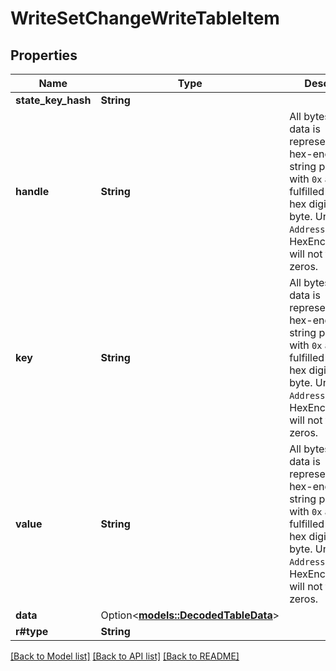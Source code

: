 # WriteSetChangeWriteTableItem

## Properties

Name | Type | Description | Notes
------------ | ------------- | ------------- | -------------
**state_key_hash** | **String** |  | 
**handle** | **String** | All bytes (Vec<u8>) data is represented as hex-encoded string prefixed with `0x` and fulfilled with two hex digits per byte.  Unlike the `Address` type, HexEncodedBytes will not trim any zeros.  | 
**key** | **String** | All bytes (Vec<u8>) data is represented as hex-encoded string prefixed with `0x` and fulfilled with two hex digits per byte.  Unlike the `Address` type, HexEncodedBytes will not trim any zeros.  | 
**value** | **String** | All bytes (Vec<u8>) data is represented as hex-encoded string prefixed with `0x` and fulfilled with two hex digits per byte.  Unlike the `Address` type, HexEncodedBytes will not trim any zeros.  | 
**data** | Option<[**models::DecodedTableData**](DecodedTableData.md)> |  | [optional]
**r#type** | **String** |  | 

[[Back to Model list]](../README.md#documentation-for-models) [[Back to API list]](../README.md#documentation-for-api-endpoints) [[Back to README]](../README.md)


